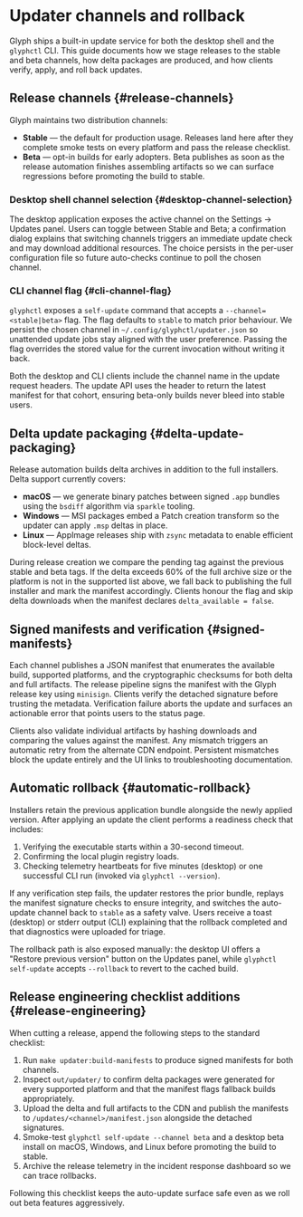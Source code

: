 # Updater channels and rollback

Glyph ships a built-in update service for both the desktop shell and the `glyphctl`
CLI. This guide documents how we stage releases to the stable and beta channels,
how delta packages are produced, and how clients verify, apply, and roll back
updates.

## Release channels {#release-channels}

Glyph maintains two distribution channels:

- **Stable** — the default for production usage. Releases land here after they
  complete smoke tests on every platform and pass the release checklist.
- **Beta** — opt-in builds for early adopters. Beta publishes as soon as the
  release automation finishes assembling artifacts so we can surface regressions
  before promoting the build to stable.

### Desktop shell channel selection {#desktop-channel-selection}

The desktop application exposes the active channel on the Settings → Updates
panel. Users can toggle between Stable and Beta; a confirmation dialog explains
that switching channels triggers an immediate update check and may download
additional resources. The choice persists in the per-user configuration file so
future auto-checks continue to poll the chosen channel.

### CLI channel flag {#cli-channel-flag}

`glyphctl` exposes a `self-update` command that accepts a
`--channel=<stable|beta>` flag. The flag defaults to `stable` to match prior
behaviour. We persist the chosen channel in `~/.config/glyphctl/updater.json`
so unattended update jobs stay aligned with the user preference. Passing the
flag overrides the stored value for the current invocation without writing it
back.

Both the desktop and CLI clients include the channel name in the update request
headers. The update API uses the header to return the latest manifest for that
cohort, ensuring beta-only builds never bleed into stable users.

## Delta update packaging {#delta-update-packaging}

Release automation builds delta archives in addition to the full installers.
Delta support currently covers:

- **macOS** — we generate binary patches between signed `.app` bundles using the
  `bsdiff` algorithm via `sparkle` tooling.
- **Windows** — MSI packages embed a Patch creation transform so the updater can
  apply `.msp` deltas in place.
- **Linux** — AppImage releases ship with `zsync` metadata to enable efficient
  block-level deltas.

During release creation we compare the pending tag against the previous stable
and beta tags. If the delta exceeds 60% of the full archive size or the platform
is not in the supported list above, we fall back to publishing the full
installer and mark the manifest accordingly. Clients honour the flag and skip
delta downloads when the manifest declares `delta_available = false`.

## Signed manifests and verification {#signed-manifests}

Each channel publishes a JSON manifest that enumerates the available build,
supported platforms, and the cryptographic checksums for both delta and full
artifacts. The release pipeline signs the manifest with the Glyph release key
using `minisign`. Clients verify the detached signature before trusting the
metadata. Verification failure aborts the update and surfaces an actionable
error that points users to the status page.

Clients also validate individual artifacts by hashing downloads and comparing the
values against the manifest. Any mismatch triggers an automatic retry from the
alternate CDN endpoint. Persistent mismatches block the update entirely and the
UI links to troubleshooting documentation.

## Automatic rollback {#automatic-rollback}

Installers retain the previous application bundle alongside the newly applied
version. After applying an update the client performs a readiness check that
includes:

1. Verifying the executable starts within a 30-second timeout.
2. Confirming the local plugin registry loads.
3. Checking telemetry heartbeats for five minutes (desktop) or one successful
   CLI run (invoked via `glyphctl --version`).

If any verification step fails, the updater restores the prior bundle, replays
the manifest signature checks to ensure integrity, and switches the auto-update
channel back to `stable` as a safety valve. Users receive a toast (desktop) or
stderr output (CLI) explaining that the rollback completed and that diagnostics
were uploaded for triage.

The rollback path is also exposed manually: the desktop UI offers a "Restore
previous version" button on the Updates panel, while `glyphctl self-update`
accepts `--rollback` to revert to the cached build.

## Release engineering checklist additions {#release-engineering}

When cutting a release, append the following steps to the standard checklist:

1. Run `make updater:build-manifests` to produce signed manifests for both
   channels.
2. Inspect `out/updater/` to confirm delta packages were generated for every
   supported platform and that the manifest flags fallback builds appropriately.
3. Upload the delta and full artifacts to the CDN and publish the manifests to
   `/updates/<channel>/manifest.json` alongside the detached signatures.
4. Smoke-test `glyphctl self-update --channel beta` and a desktop beta install on
   macOS, Windows, and Linux before promoting the build to stable.
5. Archive the release telemetry in the incident response dashboard so we can
   trace rollbacks.

Following this checklist keeps the auto-update surface safe even as we roll out
beta features aggressively.
